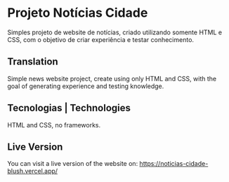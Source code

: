 # Projeto Notícias Cidade

Simples projeto de website de notícias, criado utilizando somente HTML e CSS, com o objetivo de criar experiência e testar conhecimento.

## Translation

Simple news website project, create using only HTML and CSS, with the goal of generating experience and testing knowledge.

## Tecnologias | Technologies

HTML and CSS, no frameworks.

## Live Version

You can visit a live version of the website on: https://noticias-cidade-blush.vercel.app/ 
